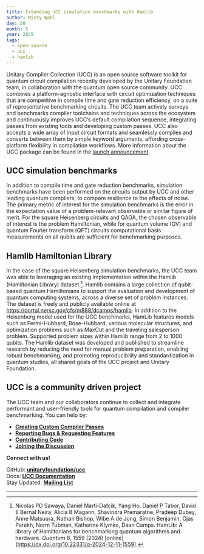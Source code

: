 ```yaml
---
title: Extending UCC simulation benchmarks with Hamlib
author: Misty Wahl
day: 30
month: 5
year: 2025
tags: 
  - open-source
  - ucc
  - hamlib
---
```


Unitary Compiler Collection (UCC) is an open source software toolkit for quantum circuit compilation recently developed by the Unitary Foundation team, in collaboration with the quantum open source community. 
UCC combines a platform-agnostic interface with circuit optimization techniques that are competitive in compile time and gate reduction efficiency, on a suite of representative benchmarking circuits. 
The UCC team actively surveys and benchmarks compiler toolchains and techniques across the ecosystem and continuously improves UCC’s default compilation sequence, integrating passes from existing tools and developing custom passes.
UCC also accepts a wide array of input circuit formats and seamlessly compiles and converts between them by simple keyword arguments, affording cross-platform flexibility in compilation workflows.
More information about the UCC package can be found in the [launch announcement](blog/2025_UCC_launch_blog.md).
 
## UCC simulation benchmarks
In addition to compile time and gate reduction benchmarks, simulation benchmarks have been performed on the circuits output by UCC and other leading quantum compilers, to compare resilience to the effects of noise.
The primary metric of interest for the simulation benchmarks is the error in the expectation value of a problem-relevant observable or similar figure of merit.
For the square Heisenberg circuits and QAOA, the chosen observable of interest is the problem Hamiltonian, while for quantum volume (QV) and quantum Fourier transform (QFT) circuits computational basis measurements on all qubits are sufficient for benchmarking purposes.

## Hamlib Hamiltonian Library
In the case of the square Heisenberg simulation benchmarks, the UCC team was able to leveraging an existing implementation within the Hamlib (Hamiltonian Library) dataset [^1].
Hamlib contains a large collection of qubit-based quantum Hamiltonians to support the evaluation and development of quantum computing systems, across a diverse set of problem instances. 
The dataset is freely and publicly available online at https://portal.nersc.gov/cfs/m888/dcamps/hamlib. 
In addition to the Heisenberg model used for the UCC benchmarks, HamLib features models such as Fermi-Hubbard, Bose-Hubbard, various molecular structures, and optimization problems such as MaxCut and the traveling salesperson problem.
Supported problem sizes within Hamlib range from 2 to 1000 qubits.
The Hamlib dataset was developed and published to streamline research by reducing the need for manual problem preparation, enabling robust benchmarking, and promoting reproducibility and standardization in quantum studies, all shared goals of the UCC project and Unitary Foundation.

## UCC is a community driven project
The UCC team and our collaborators continue to collect and integrate performant and user-friendly tools for quantum compilation and compiler benchmarking. You can help by:

* [**Creating Custom Compiler Passes**](https://ucc.readthedocs.io/en/latest/contributing.html#proposing-a-new-transpiler-pass)  
* [**Reporting Bugs & Requesting Features**](https://github.com/unitaryfoundation/ucc/issues)  
* [**Contributing Code**](https://ucc.readthedocs.io/en/latest/contributing.html#contributing-guide)  
* [**Joining the Discussion**](https://discord.com/channels/764231928676089909/1346546840526524427)

**Connect with us\!**

GitHub: [**unitaryfoundation/ucc**](https://github.com/unitaryfoundation/ucc)  
Docs: [**UCC Documentation**](https://ucc.readthedocs.io/)  
Stay Updated: [**Mailing List**](https://bit.ly/uf-signup)


------------------------------------------------------

[^1]: Nicolas PD Sawaya, Daniel Marti-Dafcik, Yang Ho, Daniel P Tabor, David E Bernal Neira, Alicia B Magann, Shavindra Premaratne, Pradeep Dubey, Anne Matsuura, Nathan Bishop, Wibe A de Jong, Simon Benjamin, Ojas Parekh, Norm Tubman, Katherine Klymko, Daan Camps.
HamLib: A library of Hamiltonians for benchmarking quantum algorithms and hardware. _Quantum_ 8, 1559 (2024) [online] (https://dx.doi.org/10.22331/q-2024-12-11-1559).
